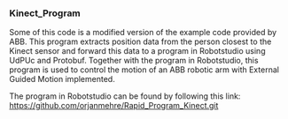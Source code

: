 ### Kinect_Program

Some of this code is a modified version of the example code provided by ABB. 
This program extracts position data from the person closest to the Kinect sensor and forward this data to a program
in Robotstudio using UdPUc and Protobuf. 
Together with the program in Robotstudio, this program is used to control the motion of an ABB robotic arm with 
External Guided Motion implemented.

The program in Robotstudio can be found by following this link: 
https://github.com/orjanmehre/Rapid_Program_Kinect.git
